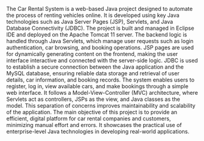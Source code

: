 The Car Rental System is a web-based Java project designed to automate the process of 
renting vehicles online. It is developed using key Java technologies such as Java Server 
Pages (JSP), Servlets, and Java Database Connectivity (JDBC). The project is built and 
managed in Eclipse IDE and deployed on the Apache Tomcat 11 server. 
The backend logic is handled through Java Servlets, which manage user requests such 
as login authentication, car browsing, and booking operations. JSP pages are used for 
dynamically generating content on the frontend, making the user interface interactive 
and connected with the server-side logic. JDBC is used to establish a secure connection 
between the Java application and the MySQL database, ensuring reliable data storage 
and retrieval of user details, car information, and booking records. 
The system enables users to register, log in, view available cars, and make bookings 
through a simple web interface. It follows a Model-View-Controller (MVC) 
architecture, where Servlets act as controllers, JSPs as the view, and Java classes as the 
model. This separation of concerns improves maintainability and scalability of the 
application. 
The main objective of this project is to provide an efficient, digital platform for car 
rental companies and customers, minimizing manual effort and errors. It showcases the 
practical use of enterprise-level Java technologies in developing real-world applications. 
